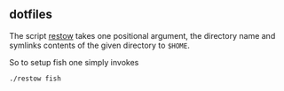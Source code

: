 ## dotfiles

The script [restow](./restow) takes one positional argument, the directory name and symlinks contents of the given directory to `$HOME`.

So to setup fish one simply invokes
```bash
./restow fish
```

